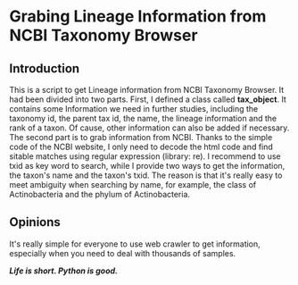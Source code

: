# Grabing Lineage Information from NCBI Taxonomy Browser

## Introduction

This is a script to get Lineage information from NCBI Taxonomy Browser.
It had been divided into two parts. First, I defined a class called **tax_object**.
It contains some Information we need in further studies, including the taxonomy id, the parent tax id, the name, the lineage information and the rank of a taxon.
Of cause, other information can also be added if necessary.  
The second part is to grab information from NCBI.
Thanks to the simple code of the NCBI website, I only need to decode the html code and find sitable matches using regular expression (library: re).
I recommend to use txid as key word to search, while I provide two ways to get the information, the taxon's name and the taxon's txid.
The reason is that it's really easy to meet ambiguity when searching by name, for example, the class of Actinobacteria and the phylum of Actinobacteria.

## Opinions

It's really simple for everyone to use web crawler to get information, especially when you need to deal with thousands of samples.

***Life is short. Python is good.***